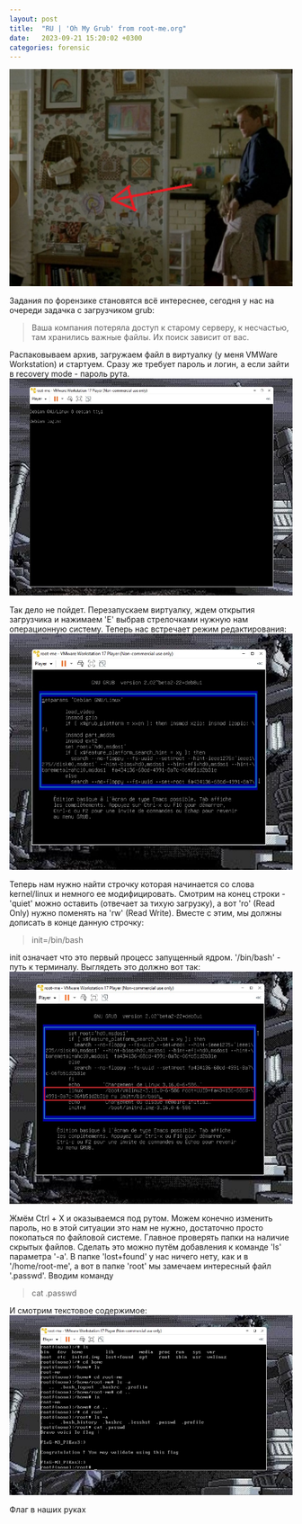 ```yaml
---
layout: post
title:  "RU | 'Oh My Grub' from root-me.org"
date:   2023-09-21 15:20:02 +0300
categories: forensic
---
```

![First](/assets/ohmygrub0.jpg)

Задания по форензике становятся всё интереснее, сегодня у нас на очереди задачка с загрузчиком grub:

>Ваша компания потеряла доступ к старому серверу, к несчастью, там хранились важные файлы. Их поиск зависит от вас.

Распаковываем архив, загружаем файл в виртуалку (у меня VMWare Workstation) и стартуем. Сразу же требует пароль и логин, а если зайти в recovery mode - пароль рута.
![Second](/assets/ohmygrub1.jpg)

Так дело не пойдет. Перезапускаем виртуалку, ждем открытия загрузчика и нажимаем 'E' выбрав стрелочками нужную нам операционную систему. Теперь нас встречает режим редактирования:
![Third](/assets/ohmygrub2.jpg)

Теперь нам нужно найти строчку которая начинается со слова kernel/linux и немного ее модифицировать. Смотрим на конец строки - 'quiet' можно оставить (отвечает за тихую загрузку), а вот 'ro' (Read Only) нужно поменять на 'rw' (Read Write). Вместе с этим, мы должны дописать в конце данную строчку:

>init=/bin/bash

init означает что это первый процесс запущенный ядром. '/bin/bash' - путь к терминалу. Выглядеть это должно вот так:
![Four](/assets/ohmygrub3.jpg)

Жмём Ctrl + X и оказываемся под рутом. Можем конечно изменить пароль, но в этой ситуации это нам не нужно, достаточно просто покопаться по файловой системе. Главное проверять папки на наличие скрытых файлов. Сделать это можно путём добавления к команде 'ls' параметра '-a'. В папке 'lost+found' у нас ничего нету, как и в '/home/root-me', а вот в папке 'root' мы замечаем интересный файл '.passwd'. Вводим команду

>cat .passwd

И смотрим текстовое содержимое:
![Five](/assets/ohmygrub4.jpg)

Флаг в наших руках
